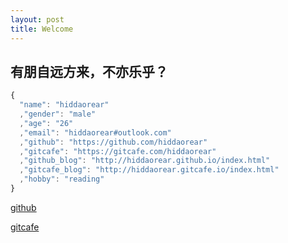 ```yaml
---
layout: post
title: Welcome
---
```


## 有朋自远方来，不亦乐乎？

````javascript
{
  "name": "hiddaorear"
  ,"gender": "male"
  ,"age": "26"
  ,"email": "hiddaorear#outlook.com"
  ,"github": "https://github.com/hiddaorear"
  ,"gitcafe": "https://gitcafe.com/hiddaorear"
  ,"github_blog": "http://hiddaorear.github.io/index.html"
  ,"gitcafe_blog": "http://hiddaorear.gitcafe.io/index.html"
  ,"hobby": "reading"
}
````
[github](https://github.com/hiddaorear)

[gitcafe](https://gitcafe.com/hiddaorear)

